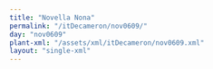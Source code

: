 ```yaml
---
title: "Novella Nona"
permalink: "/itDecameron/nov0609/"
day: "nov0609"
plant-xml: "/assets/xml/itDecameron/nov0609.xml"
layout: "single-xml"
---
```

